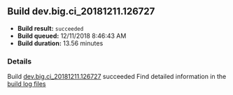 ## Build dev.big.ci_20181211.126727
- **Build result:** `succeeded`
- **Build queued:** 12/11/2018 8:46:43 AM
- **Build duration:** 13.56 minutes
### Details
Build [dev.big.ci_20181211.126727](https://winappstudio.visualstudio.com/web/build.aspx?pcguid=a4ef43be-68ce-4195-a619-079b4d9834c2&builduri=vstfs%3a%2f%2f%2fBuild%2fBuild%2f26727) succeeded
Find detailed information in the [build log files](https://uwpctdiags.blob.core.windows.net/buildlogs/dev.big.ci_20181211.126727_logs.zip)
